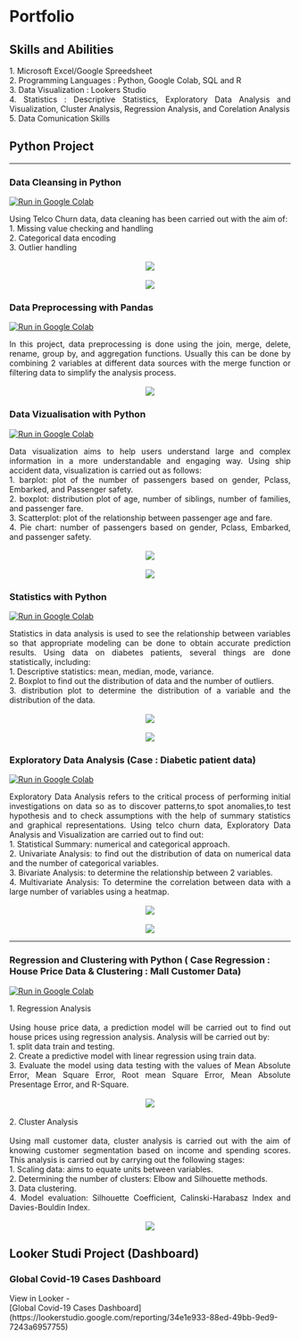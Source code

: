 # Portfolio

## Skills and Abilities
<div style="text-align: justify">
1. Microsoft Excel/Google Spreedsheet<br>
2. Programming Languages : Python, Google Colab, SQL and R<br>
3. Data Visualization : Lookers Studio<br>
4. Statistics : Descriptive Statistics, Exploratory Data Analysis and Visualization, Cluster Analysis, Regression Analysis, and Corelation Analysis<br>
5. Data Comunication Skills</div>

## Python Project
---
### Data Cleansing in Python

[![Run in Google Colab](https://img.shields.io/badge/Colab-Run_in_Google_Colab-blue?logo=Google&logoColor=FDBA18)](https://colab.research.google.com/drive/19kvdjs1O5ABR37USfuO0sKh3E9MpW1V-#scrollTo=ZtuILhY8Qmad)

<div style="text-align: justify"> 
Using Telco Churn data, data cleaning has been carried out with the aim of:</div>
<div style="text-align: justify">
1. Missing value checking and handling<br>
2. Categorical data encoding<br>
3. Outlier handling</div>

<br>
<center><img src="images/data cleansing1.png"/></center>
<br>
<center><img src="images/data cleansing2.png"/></center>


### Data Preprocessing with Pandas

[![Run in Google Colab](https://img.shields.io/badge/Colab-Run_in_Google_Colab-blue?logo=Google&logoColor=FDBA18)](https://colab.research.google.com/drive/1rq79o9ylJWrL7kDW5V16ubssnY8mnQRF)

<div style="text-align: justify"> In this project, data preprocessing is done using the join, merge, delete, rename, group by, and aggregation functions. Usually this can be done by combining 2 variables at different data sources with the merge function or filtering data to simplify the analysis process.</div>

<br>
<center><img src="images/data pre2.png"/></center>


### Data Vizualisation with Python

[![Run in Google Colab](https://img.shields.io/badge/Colab-Run_in_Google_Colab-blue?logo=Google&logoColor=FDBA18)](https://colab.research.google.com/drive/1_yhX25qwYTdl9H6uFo-oIjV01VPkZ7QS#scrollTo=9QVd0n__6Vcr)

<div style="text-align: justify"> Data visualization aims to help users understand large and complex information in a more understandable and engaging way. Using ship accident data, visualization is carried out as follows:</div>
<div style="text-align: justify">
1. barplot: plot of the number of passengers based on gender, Pclass, Embarked, and Passenger safety.<br>
2. boxplot: distribution plot of age, number of siblings, number of families, and passenger fare.<br>
3. Scatterplot: plot of the relationship between passenger age and fare.<br>
4. Pie chart: number of passengers based on gender, Pclass, Embarked, and passenger safety.</div>
<br>
<center><img src="images/viz1.png"/></center>
<br>
<center><img src="images/viz2.png"/></center>


### Statistics with Python

[![Run in Google Colab](https://img.shields.io/badge/Colab-Run_in_Google_Colab-blue?logo=Google&logoColor=FDBA18)](https://colab.research.google.com/drive/1Rh6ndEEpBYxH_pd2guxlA_Zft9J5VjlT)

<div style="text-align: justify"> Statistics in data analysis is used to see the relationship between variables so that appropriate modeling can be done to obtain accurate prediction results. Using data on diabetes patients, several things are done statistically, including:</div>
<div style="text-align: justify">
1. Descriptive statistics: mean, median, mode, variance.<br>
2. Boxplot to find out the distribution of data and the number of outliers.<br>
3. distribution plot to determine the distribution of a variable and the distribution of the data.</div>
<br>
<center><img src="images/stat1.png"/></center>
<br>
<center><img src="images/stat2.png"/></center>


### Exploratory Data Analysis (Case : Diabetic patient data)

[![Run in Google Colab](https://img.shields.io/badge/Colab-Run_in_Google_Colab-blue?logo=Google&logoColor=FDBA18)](https://colab.research.google.com/drive/1iG9M1k3a8_KoJEOVp-ZoL4DHfDuunYui#scrollTo=Msu5KxeEdGEW)

<div style="text-align: justify"> Exploratory Data Analysis refers to the critical process of performing initial investigations on data so as to discover patterns,to spot anomalies,to test hypothesis and to check assumptions with the help of summary statistics and graphical representations. Using telco churn data, Exploratory Data Analysis and Visualization are carried out to find out:<br>
1. Statistical Summary: numerical and categorical approach.<br>
2. Univariate Analysis: to find out the distribution of data on numerical data and the number of categorical variables.<br>
3. Bivariate Analysis: to determine the relationship between 2 variables.<br>
4. Multivariate Analysis: To determine the correlation between data with a large number of variables using a heatmap.</div>
<br>
<center><img src="images/eda1.png"/></center>
<br>
<center><img src="images/eda2.png"/></center>

---
### Regression and Clustering with Python ( Case Regression : House Price Data & Clustering : Mall Customer Data)

[![Run in Google Colab](https://img.shields.io/badge/Colab-Run_in_Google_Colab-blue?logo=Google&logoColor=FDBA18)](https://colab.research.google.com/drive/1UYj0i8I4kfDgI-MI0WR2nN5oy46L1ZC6#scrollTo=QJbp2c2QRn6Y)
<div style="text-align: justify">1. Regression Analysis</div><br>
<div style="text-align: justify">Using house price data, a prediction model will be carried out to find out house prices using regression analysis. Analysis will be carried out by:<br>
1. split data train and testing.<br>
2. Create a predictive model with linear regression using train data.<br>
3. Evaluate the model using data testing with the values of Mean Absolute Error, Mean Square Error, Root mean Square Error, Mean Absolute Presentage Error, and R-Square.</div>
<br>
<center><img src="images/regression.png"/></center>
<br>
<div style="text-align: justify">2. Cluster Analysis</div><br>
<div style="text-align: justify">Using mall customer data, cluster analysis is carried out with the aim of knowing customer segmentation based on income and spending scores. This analysis is carried out by carrying out the following stages:<br>
1. Scaling data: aims to equate units between variables.<br>
2. Determining the number of clusters: Elbow and Silhouette methods.<br>
3. Data clustering.<br>
4. Model evaluation: Silhouette Coefficient, Calinski-Harabasz Index and Davies-Bouldin Index.</div>
<br>
<center><img src="images/clustering.png"/></center>

## Looker Studi Project (Dashboard)
### Global Covid-19 Cases Dashboard
<div style="text-align: justify">View in Looker - </div>[Global Covid-19 Cases Dashboard](https://lookerstudio.google.com/reporting/34e1e933-88ed-49bb-9ed9-7243a6957755)
